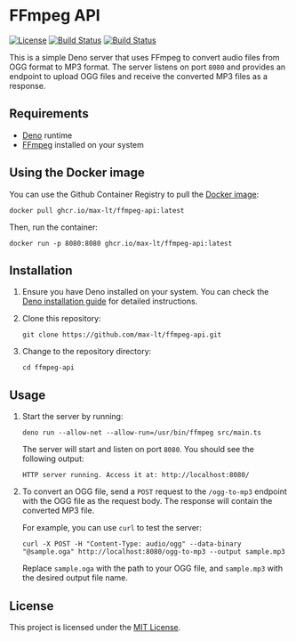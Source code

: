 [github-license-url]: /LICENSE
[action-docker-url]: https://github.com/max-lt/ffmpeg-api/actions/workflows/docker.yml
[github-container-url]: https://github.com/max-lt/ffmpeg-api/pkgs/container/ffmpeg-api

# FFmpeg API

[![License](https://img.shields.io/github/license/max-lt/ffmpeg-api.svg)][github-license-url]
[![Build Status](https://github.com/max-lt/ffmpeg-api/actions/workflows/docker.yml/badge.svg)][action-docker-url]
[![Build Status](https://ghcr-badge.deta.dev/max-lt/ffmpeg-api/size)][action-docker-url]

This is a simple Deno server that uses FFmpeg to convert audio files from OGG format to MP3 format. The server listens on port `8080` and provides an endpoint to upload OGG files and receive the converted MP3 files as a response.

## Requirements

- [Deno](https://deno.land/) runtime
- [FFmpeg](https://ffmpeg.org/) installed on your system

## Using the Docker image

You can use the Github Container Registry to pull the [Docker image](https://github.com/max-lt/ffmpeg-api/pkgs/container/ffmpeg-api):

```
docker pull ghcr.io/max-lt/ffmpeg-api:latest
```
  
Then, run the container:

```
docker run -p 8080:8080 ghcr.io/max-lt/ffmpeg-api:latest
```

## Installation

1. Ensure you have Deno installed on your system. You can check the [Deno installation guide](https://deno.land/manual/getting_started/installation) for detailed instructions.

2. Clone this repository:

   ```
   git clone https://github.com/max-lt/ffmpeg-api.git
   ```

3. Change to the repository directory:

   ```
   cd ffmpeg-api
   ```

## Usage

1. Start the server by running:

   ```
   deno run --allow-net --allow-run=/usr/bin/ffmpeg src/main.ts
   ```

   The server will start and listen on port `8080`. You should see the following output:

   ```
   HTTP server running. Access it at: http://localhost:8080/
   ```

2. To convert an OGG file, send a `POST` request to the `/ogg-to-mp3` endpoint with the OGG file as the request body. The response will contain the converted MP3 file.

   For example, you can use `curl` to test the server:

   ```
   curl -X POST -H "Content-Type: audio/ogg" --data-binary "@sample.oga" http://localhost:8080/ogg-to-mp3 --output sample.mp3
   ```

   Replace `sample.oga` with the path to your OGG file, and `sample.mp3` with the desired output file name.

## License

This project is licensed under the [MIT License](LICENSE).
